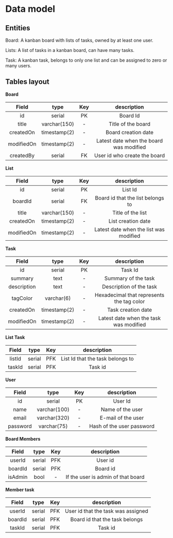 # Data model

## Entities

Board: A kanban board with lists of tasks, owned by at least one user.

Lists: A list of tasks in a kanban board, can have many tasks.

Task: A kanban task, belongs to only one list and can be assigned to zero or
many users.

## Tables layout

**Board**

|   Field    |     type     | Key |               description               |
| :--------: | :----------: | :-: | :-------------------------------------: |
|     id     |    serial    | PK  |                Board Id                 |
|   title    | varchar(150) |  -  |           Title of the board            |
| createdOn  | timestamp(2) |  -  |           Board creation date           |
| modifiedOn | timestamp(2) |  -  | Latest date when the board was modified |
| createdBy  |    serial    | FK  |      User id who create the board       |

**List**

|   Field    |     type     | Key |              description               |
| :--------: | :----------: | :-: | :------------------------------------: |
|     id     |    serial    | PK  |                List Id                 |
|  boardId   |    serial    | FK  |   Board id that the list belongs to    |
|   title    | varchar(150) |  -  |           Title of the list            |
| createdOn  | timestamp(2) |  -  |           List creation date           |
| modifiedOn | timestamp(2) |  -  | Latest date when the list was modified |

**Task**

|    Field    |     type     | Key |                description                |
| :---------: | :----------: | :-: | :---------------------------------------: |
|     id      |    serial    | PK  |                  Task Id                  |
|   summary   |     text     |  -  |            Summary of the task            |
| description |     text     |  -  |          Description of the task          |
|  tagColor   |  varchar(6)  |  -  | Hexadecimal that represents the tag color |
|  createdOn  | timestamp(2) |  -  |            Task creation date             |
| modifiedOn  | timestamp(2) |  -  |  Latest date when the task was modified   |

**List Task**

| Field  |  type  | Key |           description            |
| :----: | :----: | :-: | :------------------------------: |
| listId | serial | PFK | List Id that the task belongs to |
| taskId | serial | PFK |             Task id              |

**User**

|  Field   |     type     | Key |        description        |
| :------: | :----------: | :-: | :-----------------------: |
|    id    |    serial    | PK  |          User Id          |
|   name   | varchar(100) |  -  |     Name of the user      |
|  email   | varchar(320) |  -  |    E-mail of the user     |
| password | varchar(75)  |  -  | Hash of the user password |

**Board Members**

|  Field  |  type  | Key |            description             |
| :-----: | :----: | :-: | :--------------------------------: |
| userId  | serial | PFK |              User id               |
| boardId | serial | PFK |              Board id              |
| isAdmin |  bool  |  -  | If the user is admin of that board |

**Member task**

|  Field  |  type  | Key |            description             |
| :-----: | :----: | :-: | :--------------------------------: |
| userId  | serial | PFK | User id that the task was assigned |
| boardId | serial | PFK |   Board id that the task belongs   |
| taskId  | serial | PFK |              Task id               |
